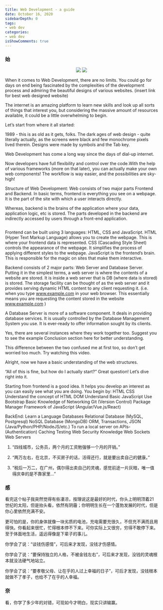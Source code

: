 ```yaml
---
title: Web Development - a guide
date: October 16, 2020
sidebarDepth: 0
tags:
- web dev
categories:
- web dev
isShowComments: true
---
```


<Boxx/>

### 始
<p align="center">
    <img src="https://images.pexels.com/photos/416117/pexels-photo-416117.jpeg?auto=compress&cs=tinysrgb&dpr=1&w=323"/>
    <img src="https://images.pexels.com/photos/913416/pexels-photo-913416.jpeg?auto=compress&cs=tinysrgb&dpr=1&w=363    "/>
</p>

When it comes to Web Development, there are no limits. You could go for days on end being fascinated by the complexities of the development process and admiring the beautiful designs of various websites. (insert link for best web designed website)

The internet is an amazing platform to learn new skills and look up all sorts of things that interest you, but considering the massive amount of resources available, it could be a little overwhelming to begin.

Let’s start from where it all started:

1989 - this is as old as it gets, folks. 
The dark ages of web design - quite literally actually, as the screens were black and few monochrome pixels lived therein. Designs were made by symbols and the Tab key. 


Web Development has come a long way since the days of dial-up internet. 

Now developers have full flexibility and control over the code.With the help of various frameworks (more on that later), you can actually make your own web components! The workflow is way easier, and the possibilities are sky-high!

Structure of Web Development: 
Web consists of two major parts Frontend and Backend. In basic terms, frontend is everything you see on a webpage. It is the part of the site with which a user interacts directly. 

Whereas, backend is the brains of the application where your data, application logic, etc is stored. The parts developed in the backend are indirectly accessed by users through a front-end application.

<image>

Frontend can be built using 3 languages: HTML, CSS and JavaScript.
HTML (Hyper Text Markup Language) allows you to create the webpage. This is where your frontend data is represented.
CSS (Cascading Style Sheet) controls the appearance of the webpage. It simplifies the process of applying different styles to the webpage.
JavaScript is the frontend’s brain. This is responsible for the magic on sites that make them interactive. 

Backend consists of 2 major parts: Web Server and Database Server. Putting it in the simplest terms, a web server is where the contents of a website are stored. It is inside a web server that is DB (where data is stored) is stored. The storage facility can be thought of as the web server and it provides serving dynamic HTML content to any client requesting it. (i.e. when you type www.example.com in your web browser. This essentially means you are requesting the content stored in the website www.example.com )

A Database Server is more of a software component. It deals in providing database services. It is usually controlled by the Database Management System you use. It is ever-ready to offer information sought by its clients. 

Yes, there are several instances where they work together too. Suggest you to see the example Conclusion section here for better understanding. <insert link>

This difference between the two confused me at first too, so don’t get worried too much. Try watching this video. <insert good video>

Alright, now we have a basic understanding of the web structures. 

“All of this is fine, but how do I actually start?”
Great question! 
Let’s dive right into it. 

Starting from frontend is a good idea. It helps you develop an interest as you can easily see what you are doing.
You begin by:
HTML
CSS 
Understand the concept of HTML DOM
Understand Basic JavaScript 
Use Bootstrap
Basic Knowledge of Networking
Git (Version Control)
Package Manager
Framework of JavaScript (Angular/Vue.js/React)


BackEnd: 
Learn a Language
Databases
Relational Database (MySQL, Postgresql)
NoSQL Database (MongoDB)
ORM, Transactions, JSON
(Java/Python/PHP/NodeJS/etc.) To  run a local server on
APIs- (Authentication)
Caching
Testing
Web Security Knowledge
Web Sockets
Web Servers 



1. “四线城市，公务员，两个月的工资勉强够一个月的开销。”

2. “两万左右，在北京，不买房子的话，活得还行，就是要出卖自己的健康。”

3. “税后一万二，在广州，偶尔得出卖自己的灵魂，感觉前途一片灰暗，唯一值得庆幸的是不靠家里…”

### 感

看完这个帖子我突然觉得有些凄凉，按理说这是最好的时代，你头上明明顶着21世纪的太阳，但是抬头看，依然有阴霾；你明明生长在一个蓬勃发展的时代，但是你心里依然充满不安。

更可怕的是，你的身体就像一块劣质的电池，充电需要充很久，不但充不满而且用得快。你看起来很忙，忙得根本停不下来。可你实际上又很穷，穷得不敢停下来。至于体面地生活，遥远得像是下辈子的事儿。

你学会了说：“谈钱伤感情”，可后来才发现，没钱才伤感情。

你学会了说：“要保持独立的人格，不被金钱左右”，可后来才发现，没钱的灵魂根本就没法硬气地站立。

你学会了说：“要孝敬父母、让在乎的人过上幸福的日子”，可后才发现，没钱根本就做不了孝子，也给不了在乎的人幸福。

### 奈

看，你学了多少年的对错，可现如今才明白，现实只讲输赢。

<Reward/>
